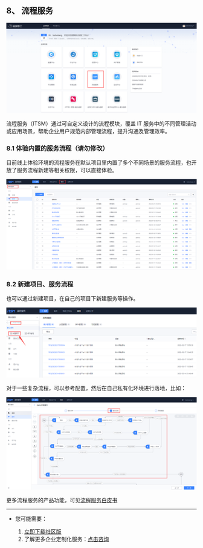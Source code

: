 ## 8、 流程服务
![](./assets/2022-02-18-17-51-44.png)

流程服务（ITSM）通过可自定义设计的流程模块，覆盖 IT 服务中的不同管理活动或应用场景，帮助企业用户规范内部管理流程，提升沟通及管理效率。
### 8.1 体验内置的服务流程（请勿修改）

目前线上体验环境的流程服务在默认项目里内置了多个不同场景的服务流程，也开放了服务流程新建等相关权限，可以直接体验。

![](./assets/2022-02-18-17-51-53.png)

### 8.2 新建项目、服务流程

也可以通过新建项目，在自己的项目下新建服务等操作。

![](./assets/2022-02-18-17-52-10.png)

对于一些复杂流程，可以参考配置，然后在自己私有化环境进行落地，比如：

![](./assets/2022-02-18-17-52-17.png)

更多流程服务的产品功能，可见[流程服务白皮书](https://bk.tencent.com/docs/document/6.0/145/6623)

---

- 您可能需要：

    1. [立即下载社区版](https://bk.tencent.com/download/)
    2. 了解更多企业定制化服务：[点击咨询](https://bk.tencent.com/applyinfo/ee/)